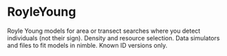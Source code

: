 # RoyleYoung
Royle Young models for area or transect searches where you detect individuals (not their sign). Density and resource selection.  Data simulators and files to fit models in nimble. Known ID versions only.
